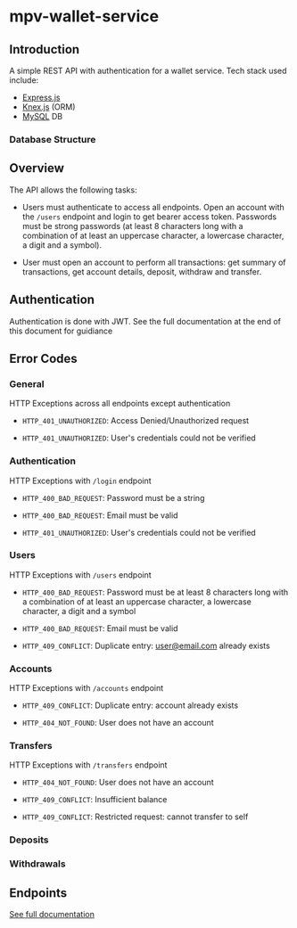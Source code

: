 # mpv-wallet-service

## Introduction

A simple REST API with authentication for a wallet service. Tech stack used include:

- [Express.js](https://expressjs.com)
- [Knex.js](https:knexjs.org) (ORM)
- [MySQL](https://mysql.com) DB

### Database Structure



## Overview

The API allows the following tasks:

- Users must authenticate to access all endpoints. Open an account with the `/users` endpoint and login to get bearer access token. Passwords must be strong passwords (at least 8 characters long with a combination of at least an uppercase character, a lowercase character, a digit and a symbol).

- User must open an account to perform all transactions: get summary of transactions, get account details, deposit, withdraw and transfer.

## Authentication

Authentication is done with JWT. See the full documentation at the end of this document for guidiance

## Error Codes

### General

HTTP Exceptions across all endpoints except authentication

- `HTTP_401_UNAUTHORIZED`: Access Denied/Unauthorized request 

- `HTTP_401_UNAUTHORIZED`: User's credentials could not be verified 

### Authentication

HTTP Exceptions with `/login` endpoint

- `HTTP_400_BAD_REQUEST`: Password must be a string

- `HTTP_400_BAD_REQUEST`: Email must be valid

- `HTTP_401_UNAUTHORIZED`: User's credentials could not be verified 

### Users

HTTP Exceptions with `/users` endpoint

- `HTTP_400_BAD_REQUEST`: Password must be at least 8 characters long with a combination of at least an uppercase character, a lowercase character, a digit and a symbol

- `HTTP_400_BAD_REQUEST`: Email must be valid

- `HTTP_409_CONFLICT`: Duplicate entry: user@email.com already exists

### Accounts

HTTP Exceptions with `/accounts` endpoint

- `HTTP_409_CONFLICT`: Duplicate entry: account already exists

- `HTTP_404_NOT_FOUND`: User does not have an account

### Transfers

HTTP Exceptions with `/transfers` endpoint

- `HTTP_404_NOT_FOUND`: User does not have an account 

- `HTTP_409_CONFLICT`: Insufficient balance

- `HTTP_409_CONFLICT`: Restricted request: cannot transfer to self

### Deposits



### Withdrawals



## Endpoints

[See full documentation](https://documenter.getpostman.com/view/12015411/2s83zmMhzh)